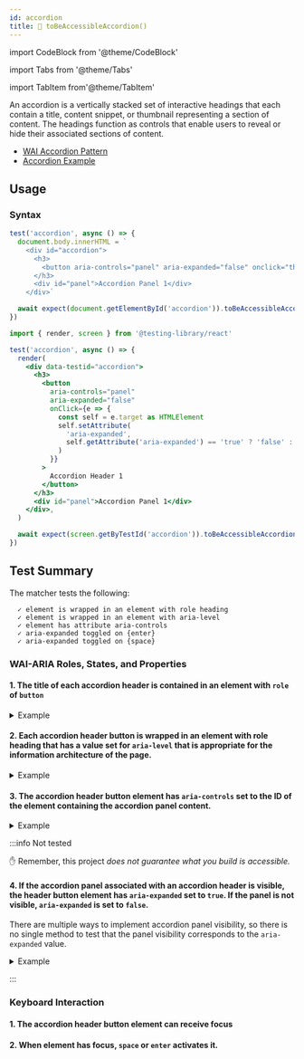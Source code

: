 ```yaml
---
id: accordion
title: 🚧 toBeAccessibleAccordion()
---
```


import CodeBlock from '@theme/CodeBlock'

import Tabs from '@theme/Tabs'

import TabItem from'@theme/TabItem'

An accordion is a vertically stacked set of interactive headings that each contain a title, content
snippet, or thumbnail representing a section of content. The headings function as controls that
enable users to reveal or hide their associated sections of content.

- [WAI Accordion Pattern](https://www.w3.org/WAI/ARIA/apg/patterns/accordion/)
- [Accordion Example](https://www.w3.org/WAI/ARIA/apg/example-index/accordion/accordion.html)

## Usage

### Syntax

<Tabs>
<TabItem value="win" label="Vanilla JS">

```js
test('accordion', async () => {
  document.body.innerHTML = `
    <div id="accordion">
      <h3>
        <button aria-controls="panel" aria-expanded="false" onclick="this.setAttribute('aria-expanded', this.getAttribute('aria-expanded') == 'true' ? 'false' : 'true')">Accordion Header 1</button>
      </h3>
      <div id="panel">Accordion Panel 1</div>
    </div>`

  await expect(document.getElementById('accordion')).toBeAccessibleAccordion()
})
```

</TabItem>
<TabItem value="react" label="React + Testing Library">

```jsx
import { render, screen } from '@testing-library/react'

test('accordion', async () => {
  render(
    <div data-testid="accordion">
      <h3>
        <button
          aria-controls="panel"
          aria-expanded="false"
          onClick={e => {
            const self = e.target as HTMLElement
            self.setAttribute(
              'aria-expanded',
              self.getAttribute('aria-expanded') == 'true' ? 'false' : 'true',
            )
          }}
        >
          Accordion Header 1
        </button>
      </h3>
      <div id="panel">Accordion Panel 1</div>
    </div>,
  )

  await expect(screen.getByTestId('accordion')).toBeAccessibleAccordion()
})
```

</TabItem>
</Tabs>

## Test Summary

The matcher tests the following:

```
  ✓ element is wrapped in an element with role heading
  ✓ element is wrapped in an element with aria-level
  ✓ element has attribute aria-controls
  ✓ aria-expanded toggled on {enter}
  ✓ aria-expanded toggled on {space}
```

### WAI-ARIA Roles, States, and Properties

#### 1. The title of each accordion header is contained in an element with `role` of `button`

<details>
  <summary>Example</summary>

```html
<!-- ✅ role is set correctly -->
<div class="accordion">
  <h3>
    <!-- success-next-line -->
    <button aria-controls="panel" aria-expanded="false">Accordion Header 1</button>
  </h3>
  <div id="panel">Accordion Panel 1</div>
</div>

<!-- ❌ role of button is not set -->
<div class="accordion">
  <h3>
    <!-- error-next-line -->
    <span aria-controls="panel" aria-expanded="false">Accordion Header 1</span>
  </h3>
  <div id="panel">Accordion Panel 1</div>
</div>
```

</details>

#### 2. Each accordion header button is wrapped in an element with role heading that has a value set for `aria-level` that is appropriate for the information architecture of the page.

<details>
  <summary>Example</summary>

```html
<!-- ✅ button is wrapped in element with implicit `aria-level` and `role` -->
<div>
  <!-- success-next-line -->
  <h3>
    <button aria-controls="panel" aria-expanded="false">Accordion Header 1</button>
  </h3>
  <div id="panel">Accordion Panel 1</div>
</div>

<!-- ✅ button is wrapped in element with `aria-level` and `role` set -->
<div>
  <!-- success-next-line -->
  <div aria-level="3" role="heading">
    <button aria-controls="panel" aria-expanded="false">Accordion Header 1</button>
  </div>
  <div id="panel">Accordion Panel 1</div>
</div>

<!--  ❌ button is not wrapped in heading -->
<div>
  <!-- error-next-line -->
  <button aria-controls="panel" aria-expanded="false">Accordion Header 1</button>
  <div id="panel">Accordion Panel 1</div>
</div>
```

</details>

#### 3. The accordion header button element has `aria-controls` set to the ID of the element containing the accordion panel content.

<details>
  <summary>Example</summary>

```html
<!--  ✅ element has aria-controls -->
<div>
  <h3>
    <!-- success-next-line -->
    <button aria-controls="panel" aria-expanded="false">Accordion Header 1</button>
  </h3>
  <div id="panel">Accordion Panel 1</div>
</div>

<!--  ❌ element does not have aria-controls -->
<div>
  <h3>
    <!-- error-next-line -->
    <button aria-expanded="false">Accordion Header 1</button>
  </h3>
  <div id="panel">Accordion Panel 1</div>
</div>
```

</details>

:::info Not tested

✋ Remember, this project _does not guarantee what you build is accessible._

#### 4. If the accordion panel associated with an accordion header is visible, the header button element has `aria-expanded` set to `true`. If the panel is not visible, `aria-expanded` is set to `false`.

There are multiple ways to implement accordion panel visibility, so there is no single method to
test that the panel visibility corresponds to the `aria-expanded` value.

<details>
  <summary>Example</summary>

```html
<!-- ✅ button has aria-expanded prop according to panel visibility -->
<div>
  <h3><button aria-controls="panel" aria-expanded="true">Accordion Header 1</button></h3>
  <div style="display: block">Accordion Panel 1</div>
  <h3><button aria-controls="panel" aria-expanded="false">Accordion Header 2</button></h3>
  <div style="display: none">Accordion Panel 2</div>
</div>

<!-- ❌ button and panel are not expanded in sync -->
<div>
  <button aria-controls="panel" aria-expanded="false">Accordion Header 1</button>
  <div id="panel">Accordion Panel 1</div>
  <button aria-controls="panel" aria-expanded="true">Accordion Header 1</button>
  <div id="panel">Accordion Panel 1</div>
</div>
```

</details>

:::

### Keyboard Interaction

#### 1. The accordion header button element can receive focus

#### 2. When element has focus, `space` or `enter` activates it.
